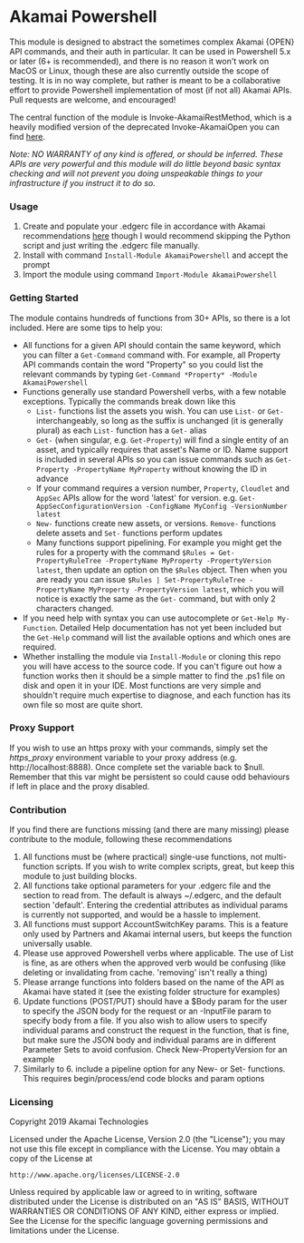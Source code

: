 # Akamai Powershell

This module is designed to abstract the sometimes complex Akamai {OPEN} API commands, and their auth in particular. It can be used in Powershell 5.x or later (6+ is recommended), and there is no reason it won't work on MacOS or Linux, though these are also currently outside the scope of testing. It is in no way complete, but rather is meant to be a collaborative effort to provide Powershell implementation of most (if not all) Akamai APIs. Pull requests are welcome, and encouraged!

The central function of the module is Invoke-AkamaiRestMethod, which is a heavily modified version of the deprecated Invoke-AkamaiOpen you can find [here](https://github.com/akamai/AkamaiOPEN-edgegrid-powershell).

*Note: NO WARRANTY of any kind is offered, or should be inferred. These APIs are very powerful and this module will do little beyond basic syntax checking and will not prevent you doing unspeakable things to your infrastructure if you instruct it to do so.*

### Usage

1. Create and populate your .edgerc file in accordance with Akamai recommendations [here](https://developer.akamai.com/legacy/introduction/Conf_Client.html) though I would recommend skipping the Python script and just writing the .edgerc file manually.
2. Install with command `Install-Module AkamaiPowershell` and accept the prompt
3. Import the module using command `Import-Module AkamaiPowershell`


### Getting Started

The module contains hundreds of functions from 30+ APIs, so there is a lot included. Here are some tips to help you:

- All functions for a given API should contain the same keyword, which you can filter a `Get-Command` command with. For example, all Property API commands contain the word "Property" so you could list the relevant commands by typing `Get-Command *Property* -Module AkamaiPowershell`
- Functions generally use standard Powershell verbs, with a few notable exceptions. Typically the commands break down like this
    - `List-` functions list the assets you wish. You can use `List-` or `Get-` interchangeably, so long as the suffix is unchanged (it is generally plural) as each `List-` function has a `Get-` alias
    - `Get-` (when singular, e.g. `Get-Property`) will find a single entity of an asset, and typically requires that asset's Name or ID. Name support is included in several APIs so you can issue commands such as `Get-Property -PropertyName MyProperty` without knowing the ID in advance
    - If your command requires a version number, `Property`, `Cloudlet` and `AppSec` APIs allow for the word 'latest' for version. e.g. `Get-AppSecConfigurationVersion -ConfigName MyConfig -VersionNumber latest`
    - `New-` functions create new assets, or versions. `Remove-` functions delete assets and `Set-` functions perform updates
    - Many functions support pipelining. For example you might get the rules for a property with the command `$Rules = Get-PropertyRuleTree -PropertyName MyProperty -PropertyVersion latest`, then update an option on the `$Rules` object. Then when you are ready you can issue `$Rules | Set-PropertyRuleTree -PropertyName MyProperty -PropertyVersion latest`, which you will notice is exactly the same as the `Get-` command, but with only 2 characters changed.
- If you need help with syntax you can use autocomplete or `Get-Help My-Function`. Detailed Help documentation has not yet been included but the `Get-Help` command will list the available options and which ones are required.
- Whether installing the module via `Install-Module` or cloning this repo you will have access to the source code. If you can't figure out how a function works then it should be a simple matter to find the .ps1 file on disk and open it in your IDE. Most functions are very simple and shouldn't require much expertise to diagnose, and each function has its own file so most are quite short.

### Proxy Support

If you wish to use an https proxy with your commands, simply set the *https_proxy* environment variable to your proxy address (e.g. http://localhost:8888). Once complete set the variable back to $null. Remember that this var might be persistent so could cause odd behaviours if left in place and the proxy disabled.

### Contribution

If you find there are functions missing (and there are many missing) please contribute to the module, following these recommendations

1. All functions must be (where practical) single-use functions, not multi-function scripts. If you wish to write complex scripts, great, but keep this module to just building blocks.
2. All functions take optional parameters for your .edgerc file and the section to read from. The default is always ~/.edgerc, and the default section 'default'. Entering the credential attributes as individual params is currently not supported, and would be a hassle to implement.
3. All functions must support AccountSwitchKey params. This is a feature only used by Partners and Akamai internal users, but keeps the function universally usable.
4. Please use approved Powershell verbs where applicable. The use of List is fine, as are others when the approved verb would be confusing (like deleting or invalidating from cache. 'removing' isn't really a thing)
5. Please arrange functions into folders based on the name of the API as Akamai have stated it (see the existing folder structure for examples)
6. Update functions (POST/PUT) should have a $Body param for the user to specify the JSON body for the request or an -InputFile param to specify body from a file. If you also wish to allow users to specify individual params and construct the request in the function, that is fine, but make sure the JSON body and individual params are in different Parameter Sets to avoid confusion. Check New-PropertyVersion for an example
7. Similarly to 6. include a pipeline option for any New- or Set- functions. This requires begin/process/end code blocks and param options

### Licensing

Copyright 2019 Akamai Technologies 
 
Licensed under the Apache License, Version 2.0 (the "License");
you may not use this file except in compliance with the License.
You may obtain a copy of the License at
 
    http://www.apache.org/licenses/LICENSE-2.0
 
Unless required by applicable law or agreed to in writing, software
distributed under the License is distributed on an "AS IS" BASIS,
WITHOUT WARRANTIES OR CONDITIONS OF ANY KIND, either express or implied.
See the License for the specific language governing permissions and
limitations under the License.